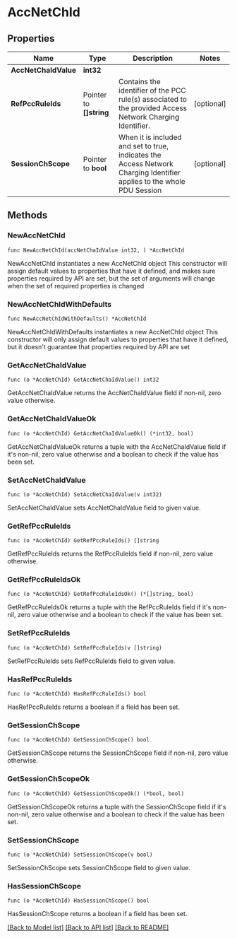 # AccNetChId

## Properties

Name | Type | Description | Notes
------------ | ------------- | ------------- | -------------
**AccNetChaIdValue** | **int32** |  | 
**RefPccRuleIds** | Pointer to **[]string** | Contains the identifier of the PCC rule(s) associated to the provided Access Network Charging Identifier. | [optional] 
**SessionChScope** | Pointer to **bool** | When it is included and set to true, indicates the Access Network Charging Identifier applies to the whole PDU Session | [optional] 

## Methods

### NewAccNetChId

`func NewAccNetChId(accNetChaIdValue int32, ) *AccNetChId`

NewAccNetChId instantiates a new AccNetChId object
This constructor will assign default values to properties that have it defined,
and makes sure properties required by API are set, but the set of arguments
will change when the set of required properties is changed

### NewAccNetChIdWithDefaults

`func NewAccNetChIdWithDefaults() *AccNetChId`

NewAccNetChIdWithDefaults instantiates a new AccNetChId object
This constructor will only assign default values to properties that have it defined,
but it doesn't guarantee that properties required by API are set

### GetAccNetChaIdValue

`func (o *AccNetChId) GetAccNetChaIdValue() int32`

GetAccNetChaIdValue returns the AccNetChaIdValue field if non-nil, zero value otherwise.

### GetAccNetChaIdValueOk

`func (o *AccNetChId) GetAccNetChaIdValueOk() (*int32, bool)`

GetAccNetChaIdValueOk returns a tuple with the AccNetChaIdValue field if it's non-nil, zero value otherwise
and a boolean to check if the value has been set.

### SetAccNetChaIdValue

`func (o *AccNetChId) SetAccNetChaIdValue(v int32)`

SetAccNetChaIdValue sets AccNetChaIdValue field to given value.


### GetRefPccRuleIds

`func (o *AccNetChId) GetRefPccRuleIds() []string`

GetRefPccRuleIds returns the RefPccRuleIds field if non-nil, zero value otherwise.

### GetRefPccRuleIdsOk

`func (o *AccNetChId) GetRefPccRuleIdsOk() (*[]string, bool)`

GetRefPccRuleIdsOk returns a tuple with the RefPccRuleIds field if it's non-nil, zero value otherwise
and a boolean to check if the value has been set.

### SetRefPccRuleIds

`func (o *AccNetChId) SetRefPccRuleIds(v []string)`

SetRefPccRuleIds sets RefPccRuleIds field to given value.

### HasRefPccRuleIds

`func (o *AccNetChId) HasRefPccRuleIds() bool`

HasRefPccRuleIds returns a boolean if a field has been set.

### GetSessionChScope

`func (o *AccNetChId) GetSessionChScope() bool`

GetSessionChScope returns the SessionChScope field if non-nil, zero value otherwise.

### GetSessionChScopeOk

`func (o *AccNetChId) GetSessionChScopeOk() (*bool, bool)`

GetSessionChScopeOk returns a tuple with the SessionChScope field if it's non-nil, zero value otherwise
and a boolean to check if the value has been set.

### SetSessionChScope

`func (o *AccNetChId) SetSessionChScope(v bool)`

SetSessionChScope sets SessionChScope field to given value.

### HasSessionChScope

`func (o *AccNetChId) HasSessionChScope() bool`

HasSessionChScope returns a boolean if a field has been set.


[[Back to Model list]](../README.md#documentation-for-models) [[Back to API list]](../README.md#documentation-for-api-endpoints) [[Back to README]](../README.md)


